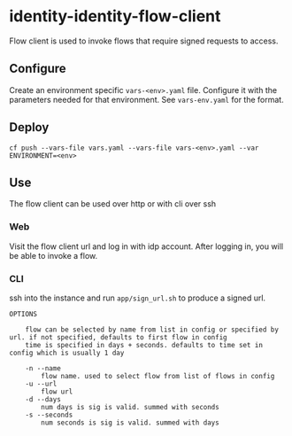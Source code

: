 # identity-identity-flow-client

Flow client is used to invoke flows that require signed requests to access.
## Configure

Create an environment specific `vars-<env>.yaml` file. Configure it with the parameters needed for that environment. See `vars-env.yaml` for the format.

## Deploy

```
cf push --vars-file vars.yaml --vars-file vars-<env>.yaml --var ENVIRONMENT=<env>
```

## Use

The flow client can be used over http or with cli over ssh

### Web

Visit the flow client url and log in with idp account. After logging in, you will be able to invoke a flow.

### CLI

ssh into the instance and run `app/sign_url.sh` to produce a signed url.

```
OPTIONS

    flow can be selected by name from list in config or specified by url. if not specified, defaults to first flow in config
    time is specified in days + seconds. defaults to time set in config which is usually 1 day

    -n --name
        flow name. used to select flow from list of flows in config
    -u --url
        flow url
    -d --days
        num days is sig is valid. summed with seconds
    -s --seconds
        num seconds is sig is valid. summed with days
```
